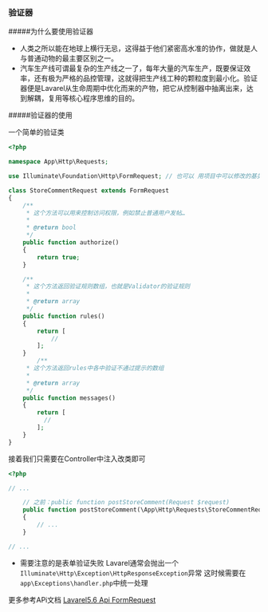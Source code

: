 ### 验证器

#####为什么要使用验证器

* 人类之所以能在地球上横行无忌，这得益于他们紧密高水准的协作，做就是人与普通动物的最主要区别之一。
* 汽车生产线可谓最复杂的生产线之一了，每年大量的汽车生产，既要保证效率，还有极为严格的品控管理，这就得把生产线工种的颗粒度到最小化。验证器便是Lavarel从生命周期中优化而来的产物，把它从控制器中抽离出来，达到解耦，复用等核心程序思维的目的。


#####验证器的使用

一个简单的验证类

```php
<?php

namespace App\Http\Requests;

use Illuminate\Foundation\Http\FormRequest; // 也可以 用项目中可以修改的基类  App\Http\Requests\Request

class StoreCommentRequest extends FormRequest
{
    /**
     * 这个方法可以用来控制访问权限，例如禁止普通用户发帖…
     *
     * @return bool
     */
    public function authorize() 
    {
        return true; 
    }

    /**
     * 这个方法返回验证规则数组，也就是Validator的验证规则
     *
     * @return array
     */
    public function rules() 
    {
        return [
            //
        ];
    }
        /**
     * 这个方法返回rules中各中验证不通过提示的数组
     *
     * @return array
     */
    public function messages()
    {
        return [
          //
        ];
    }
}
```
接着我们只需要在Controller中注入改类即可

```php
<?php

// ...

    // 之前：public function postStoreComment(Request $request)
    public function postStoreComment(\App\Http\Requests\StoreCommentRequest $request)
    {
        // ...
    }

// ...

```

* 需要注意的是表单验证失败 Lavarel通常会抛出一个 ```Illuminate\Http\Exception\HttpResponseException```异常 这时候需要在```app\Exceptions\handler.php```中统一处理

更多参考APi文档 [Lavarel5.6 Api FormRequest](https://laravel.com/api/5.6/Illuminate/Foundation/Http/FormRequest.html)

